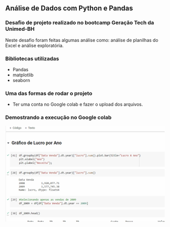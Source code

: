## Análise de Dados com Python e Pandas

### Desafio de projeto realizado no bootcamp Geração Tech da Unimed-BH

<P>Neste desafio foram feitas algumas análise como:
análise de planilhas do Excel e análise exploratória.
</P>

### Bibliotecas utilizadas

- Pandas
- matplotlib
- seaborn

### Uma das formas de rodar o projeto

- Ter uma conta no Google colab e fazer o upload dos arquivos.

### Demostrando a execução no Google colab

<img src="colab.gif" alt="imagem gif"/>
